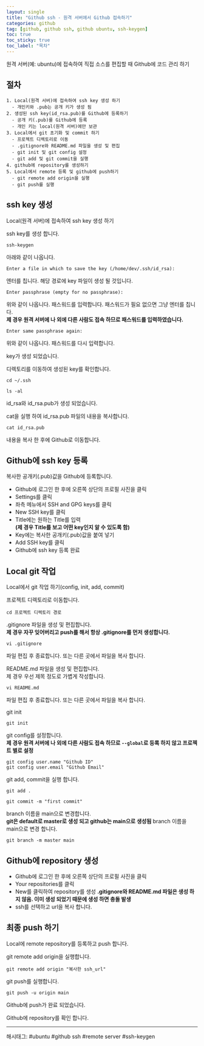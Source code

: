 ```yaml
---
layout: single
title: "Github ssh - 원격 서버에서 Github 접속하기"
categories: github
tag: [github, github ssh, github ubuntu, ssh-keygen]
toc: true
toc_sticky: true
toc_label: "목차"
---
```

원격 서버(예: ubuntu)에 접속하여 직접 소스를 편집할 때 Github에 코드 관리 하기

## 절차

```text
1. Local(원격 서버)에 접속하여 ssh key 생성 하기
  - 개인키와 .pub는 공개 키가 생성 됨
2. 생성된 ssh key(id_rsa.pub)를 Github에 등록하기
  - 공개 키(.pub)를 Github에 등록
  - 개인 키는 local(원격 서버)에만 보관
3. Local에서 git 초기화 및 commit 하기
  - 프로젝트 디렉토리로 이동
  - .gitignore와 README.md 파일을 생성 및 편집
  - git init 및 git config 설정
  - git add 및 git commit을 실행
4. github에 repository를 생성하기
5. Local에서 remote 등록 및 github에 push하기
  - git remote add origin을 실행
  - git push를 실행
```  

## ssh key 생성

Local(원격 서버)에 접속하여 ssh key 생성 하기

ssh key를 생성 합니다.

```shell
ssh-keygen
```  

아래와 같이 나옵니다.

```shell
Enter a file in which to save the key (/home/dev/.ssh/id_rsa):
```  

엔터를 칩니다.  해당 경로에 key 파일이 생성 될 것입니다.  

```shell
Enter passphrase (empty for no passphrase):
```

위와 같이 나옵니다. 패스워드를 입력합니다. 패스워드가 필요 없으면 그냥 엔터를 칩니다.  
**제 경우 원격 서버에 나 외에 다른 사람도 접속 하므로 패스워드를 입력하였습니다.**

```shell
Enter same passphrase again:
```

위와 같이 나옵니다. 패스워드를 다시 입력합니다.  

key가 생성 되었습니다.  

디렉토리를 이동하여 생성된 key를 확인합니다.

```shell
cd ~/.ssh

ls -al
```

id_rsa와 id_rsa.pub가 생성 되었습니다.  

cat을 실행 하여 id_rsa.pub 파일의 내용을 복사합니다.  

```shell
cat id_rsa.pub
```

내용을 복사 한 후에 Github로 이동합니다.

## Github에 ssh key 등록

복사한 공개키(.pub)값을 Github에 등록합니다.

- Github에 로그인 한 후에 오른쪽 상단의 프로필 사진을 클릭
- Settings를 클릭  
- 좌측 메뉴에서 SSH and GPG keys를 클릭
- New SSH key를 클릭
- Title에는 원하는 Title를 입력  
**(제 경우 Title를 보고 어떤 key인지 알 수 있도록 함)**
- Key에는 복사한 공개키(.pub)값을 붙여 넣기
- Add SSH key를 클릭
- Github에 ssh key 등록 완료

## Local git 작업

Local에서 git 작업 하기(config, init, add, commit)

프로젝트 디렉토리로 이동합니다.
  
```shell
cd 프로젝트 디렉토리 경로
```

.gitignore 파일을 생성 및 편집합니다.  
  **제 경우 자꾸 잊어버리고 push를 해서 항상 .gitignore를 먼저 생성합니다.**

```shell
vi .gitignore
```

파일 편집 후 종료합니다. 또는 다른 곳에서 파일을 복사 합니다.

README.md 파일을 생성 및 편집합니다.  
  제 경우 우선 제목 정도로 가볍게 작성합니다.

```shell
vi README.md
```

파일 편집 후 종료합니다. 또는 다른 곳에서 파일을 복사 합니다.

git init
  
```shell
git init
```

git config를 설정합니다.  
  **제 경우 원격 서버에 나 외에 다른 사람도 접속 하므로 `--global`로 등록 하지 않고 프로젝트 별로 설정**  

```shell
git config user.name "Github ID"
git config user.email "Github Email"
```

git add, commit을 실행 합니다.

```shell
git add .

git commit -m "first commit"
```

branch 이름을 main으로 변경합니다.  
**git은 default로 master로 생성 되고 github는 main으로 생성됨**
branch 이름을 main으로 변경 합니다.

```shell
git branch -m master main
```
  
## Github에 repository 생성

- Github에 로그인 한 후에 오른쪽 상단의 프로필 사진을 클릭
- Your repositories를 클릭
- New를 클릭하여 repository를 생성
  **.gitignore와 README.md 파일은 생성 하지 않음. 이미 생성 되었기 때문에 생성 하면 충돌 발생**
- ssh를 선택하고 url을 복사 합니다.

## 최종 push 하기

Local에 remote repository를 등록하고 push 합니다.

git remote add origin을 실행합니다.

```shell
git remote add origin "복사한 ssh_url"
```

git push를 실행합니다.

```shell
git push -u origin main
```

Github에 push가 완료 되었습니다.

Github에 repository를 확인 합니다.

---

해시태그: #ubuntu #github ssh #remote server #ssh-keygen

